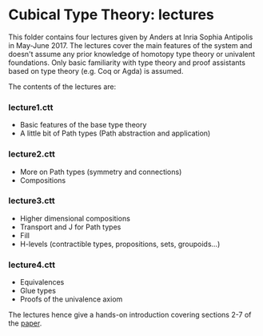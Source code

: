 Cubical Type Theory: lectures
=============================

This folder contains four lectures given by Anders at Inria Sophia
Antipolis in May-June 2017. The lectures cover the main features of
the system and doesn't assume any prior knowledge of homotopy type
theory or univalent foundations. Only basic familiarity with type
theory and proof assistants based on type theory (e.g. Coq or Agda) is
assumed.

The contents of the lectures are:

###  lecture1.ctt
* Basic features of the base type theory
* A little bit of Path types (Path abstraction and application)

### lecture2.ctt
* More on Path types (symmetry and connections)
* Compositions

### lecture3.ctt
* Higher dimensional compositions
* Transport and J for Path types
* Fill
* H-levels (contractible types, propositions, sets, groupoids...)

### lecture4.ctt
* Equivalences
* Glue types
* Proofs of the univalence axiom

The lectures hence give a hands-on introduction covering sections 2-7
of the [paper](https://arxiv.org/abs/1611.02108).